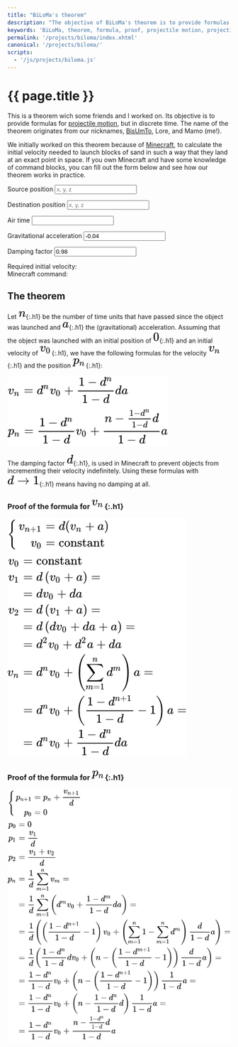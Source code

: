```yaml
---
title: "BiLoMa's theorem"
description: "The objective of BiLoMa's theorem is to provide formulas for projectile motion, but in discrete time."
keywords: 'BiLoMa, theorem, formula, proof, projectile motion, projectile, motion, velocity, position, displacement, discrete time, discrete'
permalink: '/projects/biloma/index.xhtml'
canonical: '/projects/biloma/'
scripts:
  - '/js/projects/biloma.js'
---
```


# {{ page.title }} #
This is a theorem wich some friends and I worked on. Its objective is to provide formulas for
[projectile motion](https://en.wikipedia.org/wiki/Projectile_motion), but in discrete time. The name of the theorem
originates from our nicknames, [BisUmTo](https://bisumto.it/), Lore, and Mamo (me!).

We initially worked on this theorem because of [Minecraft](https://www.minecraft.net/), to calculate the initial
velocity needed to launch blocks of sand in such a way that they land at an exact point in
space. <span class="js-only">If you own Minecraft and have some knowledge of command blocks, you can fill out the form
below and see how our theorem works in practice.<span>

<form id="biloma" class="js-only">
	<p>
		<label for="biloma-source-pos">Source position</label>
		<input id="biloma-source-pos" name="source-pos" required="required" placeholder="x, y, z" spellcheck="false" />
	</p>
	<p>
		<label for="biloma-destination-pos">Destination position</label>
		<input id="biloma-destination-pos" name="destination-pos" required="required" placeholder="x, y, z" spellcheck="false" />
	</p>
	<p>
		<label for="biloma-air-time">Air time</label>
		<input id="biloma-air-time" name="air-time" required="required" spellcheck="false" />
	</p>
	<p>
		<label for="biloma-acceleration">Gravitational acceleration</label>
		<input id="biloma-acceleration" name="acceleration" required="required" spellcheck="false" value="-0.04" />
	</p>
	<p>
		<label for="biloma-damping">Damping factor</label>
		<input id="biloma-damping" name="damping" required="required" spellcheck="false" value="0.98" />
	</p>
	<p>
		<label for="biloma-result">Required initial velocity:</label>
		<output id="biloma-result" name="result"></output>
		<br />
		<label for="biloma-command">Minecraft command:</label>
		<code><output id="biloma-command" name="command"></output></code>
	</p>
</form>

## The theorem ##
Let ![n](/img/projects/biloma/n.svg){:.h1} be the number of time units that have passed since the object was launched
and ![a](/img/projects/biloma/a.svg){:.h1} the (gravitational) acceleration. Assuming that the object was launched with
an initial position of ![0](/img/projects/biloma/0.svg){:.h1} and an initial velocity of
![v0](/img/projects/biloma/v0.svg){:.h1}, we have the following formulas for the velocity
![vn](/img/projects/biloma/vn.svg){:.h1} and the position ![pn](/img/projects/biloma/pn.svg){:.h1}:

![BiLoMa’s theorem](/img/projects/biloma/theorem.svg)

The damping factor ![d](/img/projects/biloma/d.svg){:.h1}, is used in Minecraft to prevent objects from incrementing
their velocity indefinitely. Using these formulas with ![d→1](/img/projects/biloma/d-to-1.svg){:.h1} means having no
damping at all.

### Proof of the formula for ![vn](/img/projects/biloma/vn.svg){:.h1} ###
![Proof of the formula for vn](/img/projects/biloma/vn-proof.svg)

### Proof of the formula for ![pn](/img/projects/biloma/pn.svg){:.h1} ###
![Proof of the formula for pn](/img/projects/biloma/pn-proof.svg)